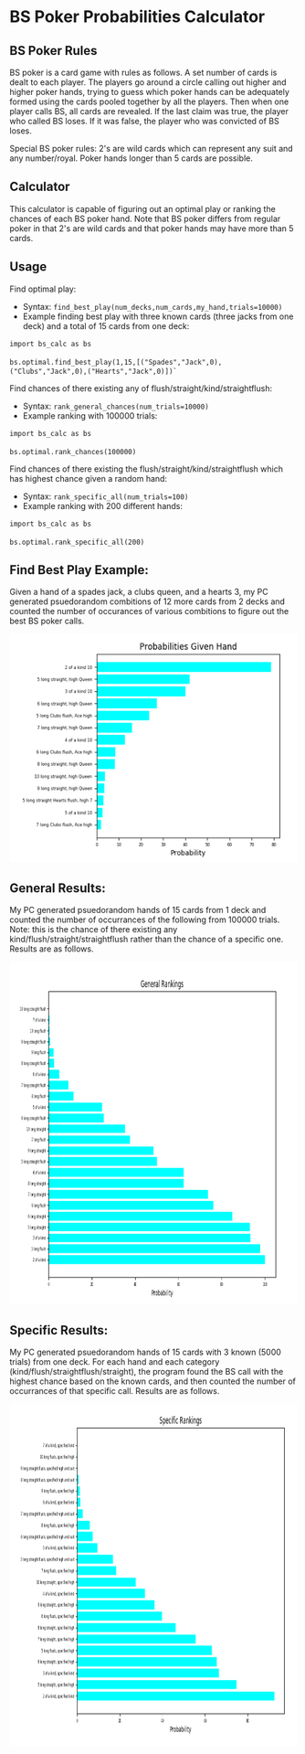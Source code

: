 # BS Poker Probabilities Calculator
## BS Poker Rules
BS poker is a card game with rules as follows. A set number of cards is dealt to each player. The players go around a circle calling out higher and higher poker hands, trying to guess which poker hands can be adequately formed using the cards pooled together by all the players. Then when one player calls BS, all cards are revealed. If the last claim was true, the player who called BS loses. If it was false, the player who was convicted of BS loses.

Special BS poker rules: 2's are wild cards which can represent any suit and any number/royal. Poker hands longer than 5 cards are possible.

## Calculator
This calculator is capable of figuring out an optimal play or ranking the chances of each BS poker hand. Note that BS poker differs from regular poker in that 2's are wild cards and that poker hands may have more than 5 cards.

## Usage
Find optimal play:
- Syntax: `find_best_play(num_decks,num_cards,my_hand,trials=10000)`
- Example finding best play with three known cards (three jacks from one deck) and a total of 15 cards from one deck:
```
import bs_calc as bs

bs.optimal.find_best_play(1,15,[("Spades","Jack",0),("Clubs","Jack",0),("Hearts","Jack",0)])`
```
Find chances of there existing any of flush/straight/kind/straightflush:
- Syntax: `rank_general_chances(num_trials=10000)`
- Example ranking with 100000 trials:
```
import bs_calc as bs

bs.optimal.rank_chances(100000)
```

Find chances of there existing the flush/straight/kind/straightflush which has highest chance given a random hand:
- Syntax: `rank_specific_all(num_trials=100)`
- Example ranking with 200 different hands:
```
import bs_calc as bs

bs.optimal.rank_specific_all(200)
```


## Find Best Play Example:
Given a hand of a spades jack, a clubs queen, and a hearts 3, my PC generated psuedorandom combitions of 12 more cards from 2 decks and counted the number of occurances of various combitions to figure out the best BS poker calls.

<img src="SpecificHandResult.png" height="400" width="600" >


## General Results:
My PC generated psuedorandom hands of 15 cards from 1 deck and counted the number of occurrances of the following from 100000 trials. Note: this is the chance of there existing any kind/flush/straight/straightflush rather than the chance of a specific one.   Results are as follows.

<img src="GeneralRankings.png" height="600" width="600" >


## Specific Results:
My PC generated psuedorandom hands of 15 cards with 3 known (5000 trials) from one deck.  For each hand and each category (kind/flush/straightflush/straight), the program found the BS call with the highest chance based on the known cards, and then counted the number of occurrances of that specific call. Results are as follows.

<img src="SpecificRankings.png" height="600" width="600" >
